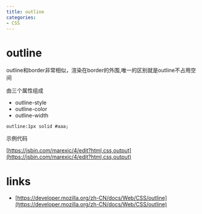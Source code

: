 ```yaml
---
title: outline
categories: 
- CSS
---
```


# outline
outline和border非常相似，渲染在border的外围,唯一的区别就是outline不占用空间

由三个属性组成

- outline-style
- outline-color
- outline-width

```
outline:1px solid #aaa;
```

示例代码

[https://jsbin.com/marexic/4/edit?html,css,output](https://jsbin.com/marexic/4/edit?html,css,output)


# links

- [https://developer.mozilla.org/zh-CN/docs/Web/CSS/outline](https://developer.mozilla.org/zh-CN/docs/Web/CSS/outline)